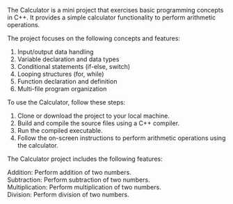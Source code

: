 The Calculator is a mini project that exercises basic programming concepts in C++. It provides a simple calculator functionality to perform arithmetic operations.

The project focuses on the following concepts and features:

1. Input/output data handling
2. Variable declaration and data types
3. Conditional statements (if-else, switch)
4. Looping structures (for, while)
5. Function declaration and definition
6. Multi-file program organization

To use the Calculator, follow these steps:

1. Clone or download the project to your local machine.
2. Build and compile the source files using a C++ compiler.
3. Run the compiled executable.
4. Follow the on-screen instructions to perform arithmetic operations using the calculator.

The Calculator project includes the following features:

Addition: Perform addition of two numbers.<br/>
Subtraction: Perform subtraction of two numbers.<br/>
Multiplication: Perform multiplication of two numbers.<br/>
Division: Perform division of two numbers.<br/>

